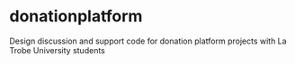 # donationplatform
Design discussion and support code for donation platform projects with La Trobe University students
